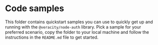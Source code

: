 # Code samples
This folder contains quickstart samples you can use to quickly get up and running with the `@veracity/node-auth` library. Pick a sample for your preferred scenario, copy the folder to your local machine and follow the instructions in the `README.md` file to get started.